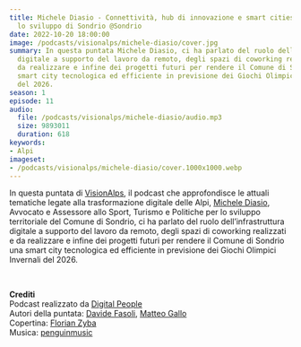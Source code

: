 ```yaml
---
title: Michele Diasio - Connettività, hub di innovazione e smart cities per accelerare
  lo sviluppo di Sondrio @Sondrio
date: 2022-10-20 18:00:00
image: /podcasts/visionalps/michele-diasio/cover.jpg
summary: In questa puntata Michele Diasio, ci ha parlato del ruolo dell’infrastruttura
  digitale a supporto del lavoro da remoto, degli spazi di coworking realizzati e
  da realizzare e infine dei progetti futuri per rendere il Comune di Sondrio una
  smart city tecnologica ed efficiente in previsione dei Giochi Olimpici Invernali
  del 2026.
season: 1
episode: 11
audio:
  file: /podcasts/visionalps/michele-diasio/audio.mp3
  size: 9893011
  duration: 618
keywords:
- Alpi
imageset:
- /podcasts/visionalps/michele-diasio/cover.1000x1000.webp
---
```


In questa puntata di [VisionAlps](https://www.visionalps.com/), il podcast che approfondisce le attuali tematiche legate alla trasformazione digitale delle Alpi, [Michele Diasio](https://www.linkedin.com/in/michele-diasio-02365384/), Avvocato e Assessore allo Sport, Turismo e Politiche per lo sviluppo territoriale del Comune di Sondrio, ci ha parlato del ruolo dell’infrastruttura digitale a supporto del lavoro da remoto, degli spazi di coworking realizzati e da realizzare e infine dei progetti futuri per rendere il Comune di Sondrio una smart city tecnologica ed efficiente in previsione dei Giochi Olimpici Invernali del 2026.

<br>

**Crediti**<br>
Podcast realizzato da [Digital People](https://w3id.org/digitalpeople)<br>
Autori della puntata: [Davide Fasoli](https://www.linkedin.com/in/davide-fasoli-2b3246179/), [Matteo Gallo](https://www.linkedin.com/in/matteo-gallo-4a5ab31a8/)<br>
Copertina: [Florian Zyba](https://www.linkedin.com/in/florian-zyba/)<br>
Musica: [penguinmusic](https://pixabay.com/users/penguinmusic-24940186/)